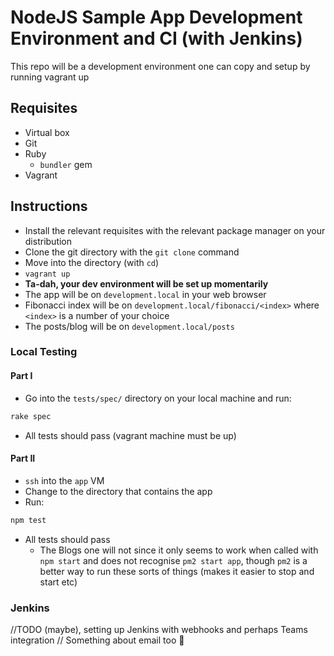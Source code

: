 # NodeJS Sample App Development Environment and CI (with Jenkins)

This repo will be a development environment one can copy and setup by running vagrant up

## Requisites
* Virtual box
* Git
* Ruby
	* `bundler` gem
* Vagrant


## Instructions

* Install the relevant requisites with the relevant package manager on your distribution
* Clone the git directory with the `git clone` command
* Move into the directory (with `cd`)
* `vagrant up`
* **Ta-dah, your dev environment will be set up momentarily**
* The app will be on `development.local` in your web browser
* Fibonacci index will be on `development.local/fibonacci/<index>` where `<index>` is a number of your choice
* The posts/blog will be on `development.local/posts`

### Local Testing

#### Part I
* Go into the `tests/spec/` directory on your local machine and run:
```sh
rake spec
```
* All tests should pass (vagrant machine must be up)

#### Part II
* `ssh` into the `app` VM
* Change to the directory that contains the app
* Run:
```sh
npm test
```
* All tests should pass
	* The Blogs one will not since it only seems to work when called with `npm start` and does not recognise `pm2 start app`, though `pm2` is a better way to run these sorts of things (makes it easier to stop and start etc)


### Jenkins

//TODO (maybe), setting up Jenkins with webhooks and perhaps Teams integration
// Something about email too
:chicken:
